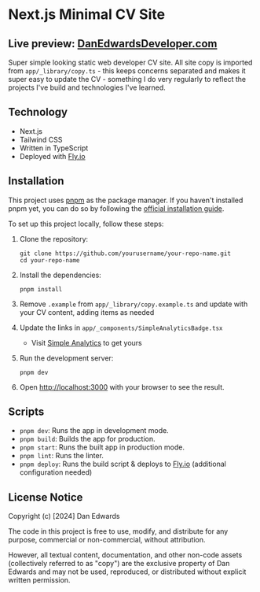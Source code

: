 # Next.js Minimal CV Site

## Live preview: [DanEdwardsDeveloper.com](https://danedwardsdeveloper.com/)

Super simple looking static web developer CV site. All site copy is imported from `app/_library/copy.ts` - this keeps concerns separated and makes it super easy to update the CV - something I do very regularly to reflect the projects I've build and technologies I've learned.

## Technology

-  Next.js
-  Tailwind CSS
-  Written in TypeScript
-  Deployed with [Fly.io](Fly.io)

## Installation

This project uses [pnpm](https://pnpm.io/) as the package manager. If you haven't installed pnpm yet, you can do so by following the [official installation guide](https://pnpm.io/installation).

To set up this project locally, follow these steps:

1. Clone the repository:

   ```
   git clone https://github.com/yourusername/your-repo-name.git
   cd your-repo-name
   ```

2. Install the dependencies:

   ```
   pnpm install
   ```

3. Remove `.example` from `app/_library/copy.example.ts` and update with your CV content, adding items as needed

4. Update the links in `app/_components/SimpleAnalyticsBadge.tsx`

   -  Visit [Simple Analytics](https://simpleanalytics.com/) to get yours

5. Run the development server:

   ```
   pnpm dev
   ```

6. Open [http://localhost:3000](http://localhost:3000) with your browser to see the result.

## Scripts

-  `pnpm dev`: Runs the app in development mode.
-  `pnpm build`: Builds the app for production.
-  `pnpm start`: Runs the built app in production mode.
-  `pnpm lint`: Runs the linter.
-  `pnpm deploy`: Runs the build script & deploys to [Fly.io](Fly.io) (additional configuration needed)

## License Notice

Copyright (c) [2024] Dan Edwards

The code in this project is free to use, modify, and distribute for any purpose, commercial or non-commercial, without attribution.

However, all textual content, documentation, and other non-code assets (collectively referred to as "copy") are the exclusive property of Dan Edwards and may not be used, reproduced, or distributed without explicit written permission.
